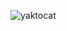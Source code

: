 ![yaktocat](https://user-images.githubusercontent.com/127907025/225529988-05a80765-dab1-4a1b-89f3-65024a7b2860.png)
